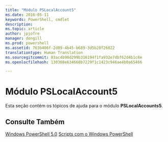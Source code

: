 ```yaml
---
title: "Módulo PSLocalAccount5"
ms.date: 2016-05-11
keywords: PowerShell, cmdlet
description: 
ms.topic: article
author: jpjofre
manager: dongill
ms.prod: powershell
ms.assetid: 763b406f-2d89-4b45-b689-3d5b28f26022
translationtype: Human Translation
ms.sourcegitcommit: 03ac4b90d299b316194f1fa932e7dbf62d4b1c8e
ms.openlocfilehash: 130368e634668b7229f1c1423c946ae4b0a65466

---
```


# Módulo PSLocalAccount5
Esta seção contém os tópicos de ajuda para o módulo **PSLocalAccounts5**.

## Consulte Também
[Windows PowerShell 5.0](Windows-PowerShell-5.0.md)
[Scripts com o Windows PowerShell](../../getting-started/fundamental/Scripting-with-Windows-PowerShell.md)




<!--HONumber=Aug16_HO3-->


